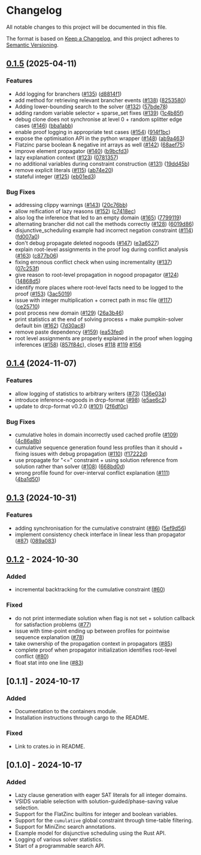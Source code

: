 # Changelog

All notable changes to this project will be documented in this file.

The format is based on [Keep a Changelog](https://keepachangelog.com/en/1.1.0/),
and this project adheres to [Semantic Versioning](https://semver.org/spec/v2.0.0.html).

## [0.1.5](https://github.com/ConSol-Lab/Pumpkin/compare/pumpkin-solver-v0.1.4...pumpkin-solver-v0.1.5) (2025-04-11)


### Features

* Add logging for branchers ([#135](https://github.com/ConSol-Lab/Pumpkin/issues/135)) ([d8814f1](https://github.com/ConSol-Lab/Pumpkin/commit/d8814f12fe7e8bd38ccdfc02bdb049ee84d7fe16))
* add method for retrieving relevant brancher events ([#138](https://github.com/ConSol-Lab/Pumpkin/issues/138)) ([8253580](https://github.com/ConSol-Lab/Pumpkin/commit/8253580ef0a5e222abb8d81fa88a5e1d2e66bf89))
* Adding lower-bounding search to the solver ([#132](https://github.com/ConSol-Lab/Pumpkin/issues/132)) ([57bde78](https://github.com/ConSol-Lab/Pumpkin/commit/57bde7879c20e02d2d59eeae627178eecd02460e))
* adding random variable selector + sparse_set fixes ([#139](https://github.com/ConSol-Lab/Pumpkin/issues/139)) ([1c4b85f](https://github.com/ConSol-Lab/Pumpkin/commit/1c4b85fe9fb802c9409df52741c0dff8c6b68d4a))
* debug clone does not synchronise at level 0 + random splitter edge cases ([#146](https://github.com/ConSol-Lab/Pumpkin/issues/146)) ([bba1abb](https://github.com/ConSol-Lab/Pumpkin/commit/bba1abbd1a24f4dd6fc9d09f387383aa2fd36eb1))
* enable proof logging in appropriate test cases ([#154](https://github.com/ConSol-Lab/Pumpkin/issues/154)) ([914f1bc](https://github.com/ConSol-Lab/Pumpkin/commit/914f1bc37cead8a6d8945b715af4551e4c11437b))
* expose the optimisation API in the python wrapper ([#148](https://github.com/ConSol-Lab/Pumpkin/issues/148)) ([ab9a463](https://github.com/ConSol-Lab/Pumpkin/commit/ab9a4632d08343ef685bf0223f400cdfe666a829))
* Flatzinc parse boolean & negative int arrays as well ([#142](https://github.com/ConSol-Lab/Pumpkin/issues/142)) ([68aef75](https://github.com/ConSol-Lab/Pumpkin/commit/68aef7575a2316d24d3652618fe630f135cb028b))
* improve element propagator ([#140](https://github.com/ConSol-Lab/Pumpkin/issues/140)) ([b9bcfd3](https://github.com/ConSol-Lab/Pumpkin/commit/b9bcfd318c44725df0b90661ac7da1e1ca8fe07c))
* lazy explanation context ([#123](https://github.com/ConSol-Lab/Pumpkin/issues/123)) ([0781357](https://github.com/ConSol-Lab/Pumpkin/commit/0781357aae2fc4753df67d469056e397ecc46dd6))
* no additional variables during constraint construction ([#131](https://github.com/ConSol-Lab/Pumpkin/issues/131)) ([19dd45b](https://github.com/ConSol-Lab/Pumpkin/commit/19dd45b97ab7cffb08f61500ff80c8e270145eab))
* remove explicit literals ([#115](https://github.com/ConSol-Lab/Pumpkin/issues/115)) ([ab74e20](https://github.com/ConSol-Lab/Pumpkin/commit/ab74e20d511856dea3469aea067902db1d6a1d1f))
* stateful integer ([#125](https://github.com/ConSol-Lab/Pumpkin/issues/125)) ([eb01ed3](https://github.com/ConSol-Lab/Pumpkin/commit/eb01ed34fd0a62a3b34060a7f9f7418390c7e26c))


### Bug Fixes

* addressing clippy warnings ([#143](https://github.com/ConSol-Lab/Pumpkin/issues/143)) ([20c76bb](https://github.com/ConSol-Lab/Pumpkin/commit/20c76bb551588cff776c8c7154da8bcac4f2497c))
* allow reification of lazy reasons ([#152](https://github.com/ConSol-Lab/Pumpkin/issues/152)) ([c7418ec](https://github.com/ConSol-Lab/Pumpkin/commit/c7418ec1669050d78bea3f79dd7770f004f22593))
* also log the inference that led to an empty domain ([#165](https://github.com/ConSol-Lab/Pumpkin/issues/165)) ([7799119](https://github.com/ConSol-Lab/Pumpkin/commit/7799119a4ab65635636dac69bec50373b2e76494))
* alternating brancher did not call the methods correctly ([#128](https://github.com/ConSol-Lab/Pumpkin/issues/128)) ([6019d86](https://github.com/ConSol-Lab/Pumpkin/commit/6019d8606478625d40e225c8dab2bf19a8160b15))
* disjunctive_scheduling example had incorrect negation constraint ([#114](https://github.com/ConSol-Lab/Pumpkin/issues/114)) ([fd007a0](https://github.com/ConSol-Lab/Pumpkin/commit/fd007a0af37d1674e42741eed97eb22e2a8ef3aa))
* don't debug propagate deleted nogoods ([#147](https://github.com/ConSol-Lab/Pumpkin/issues/147)) ([e3a6527](https://github.com/ConSol-Lab/Pumpkin/commit/e3a65279389f731dcd856325353b6d5d0167648b))
* explain root-level assignments in the proof log during conflict analysis ([#163](https://github.com/ConSol-Lab/Pumpkin/issues/163)) ([c877b06](https://github.com/ConSol-Lab/Pumpkin/commit/c877b0663fc9140ba55fd75e4dd7bc018d16bfa5))
* fixing erronous conflict check when using incrementality ([#137](https://github.com/ConSol-Lab/Pumpkin/issues/137)) ([07c253f](https://github.com/ConSol-Lab/Pumpkin/commit/07c253f568bce25cba9bc15e44656a7df1a95753))
* give reason to root-level propagation in nogood propagator ([#124](https://github.com/ConSol-Lab/Pumpkin/issues/124)) ([14868d5](https://github.com/ConSol-Lab/Pumpkin/commit/14868d5f69e159a528e881a78efdbb4e33449bca))
* identify more places where root-level facts need to be logged to the proof ([#153](https://github.com/ConSol-Lab/Pumpkin/issues/153)) ([3ac5019](https://github.com/ConSol-Lab/Pumpkin/commit/3ac50196d50314b268cf1ef2b178a64aa71a1b5f))
* issue with integer multiplication + correct path in msc file ([#117](https://github.com/ConSol-Lab/Pumpkin/issues/117)) ([ce25710](https://github.com/ConSol-Lab/Pumpkin/commit/ce25710071e58af84b6cdd0925b4099ab0d924a9))
* post process new domain ([#129](https://github.com/ConSol-Lab/Pumpkin/issues/129)) ([26a3b46](https://github.com/ConSol-Lab/Pumpkin/commit/26a3b46d45164b62ec5b58941065f956c9801c4f))
* print statistics at the end of solving process + make pumpkin-solver default bin ([#162](https://github.com/ConSol-Lab/Pumpkin/issues/162)) ([7d30ac8](https://github.com/ConSol-Lab/Pumpkin/commit/7d30ac83e55c07143f7afec20ce82ac00e014d71))
* remove paste dependency ([#159](https://github.com/ConSol-Lab/Pumpkin/issues/159)) ([ea53fed](https://github.com/ConSol-Lab/Pumpkin/commit/ea53fed1ee19fe8b902a407fea1fd2500ae4ae13))
* root level assignments are properly explained in the proof when logging inferences ([#158](https://github.com/ConSol-Lab/Pumpkin/issues/158)) ([857f84c](https://github.com/ConSol-Lab/Pumpkin/commit/857f84cbb39ab896bcbb36238fef29757d7536f3)), closes [#118](https://github.com/ConSol-Lab/Pumpkin/issues/118) [#119](https://github.com/ConSol-Lab/Pumpkin/issues/119) [#156](https://github.com/ConSol-Lab/Pumpkin/issues/156)

## [0.1.4](https://github.com/ConSol-Lab/Pumpkin/compare/pumpkin-solver-v0.1.3...pumpkin-solver-v0.1.4) (2024-11-07)


### Features

* allow logging of statistics to arbitrary writers ([#73](https://github.com/ConSol-Lab/Pumpkin/issues/73)) ([136e03a](https://github.com/ConSol-Lab/Pumpkin/commit/136e03a6440f7e07e24e0e2f4e79ceb837c67a2d))
* introduce inference-nogoods in drcp-format ([#98](https://github.com/ConSol-Lab/Pumpkin/issues/98)) ([e5ae6c2](https://github.com/ConSol-Lab/Pumpkin/commit/e5ae6c25ac6d9e5407d3b1ed963c20ef25e88d18))
* update to drcp-format v0.2.0 ([#101](https://github.com/ConSol-Lab/Pumpkin/issues/101)) ([2f6df0c](https://github.com/ConSol-Lab/Pumpkin/commit/2f6df0c403bce7951c41ee0e275b9bdbef1cf9c4))

### Bug Fixes

* cumulative holes in domain incorrectly used cached profile ([#109](https://github.com/ConSol-Lab/Pumpkin/issues/109)) ([4c86a8b](https://github.com/ConSol-Lab/Pumpkin/commit/4c86a8ba5a6b291c21da62be3fc4ed0e8321eda9))
* cumulative sequence generation found less profiles than it should + fixing issues with debug propagation ([#110](https://github.com/ConSol-Lab/Pumpkin/issues/110)) ([f17222d](https://github.com/ConSol-Lab/Pumpkin/commit/f17222db5dd2e8fd01a1c55c1c08e4c557de50e6))
* use propagate for "&lt;=" constraint + using solution reference from solution rather than solver  ([#108](https://github.com/ConSol-Lab/Pumpkin/issues/108)) ([668bd0d](https://github.com/ConSol-Lab/Pumpkin/commit/668bd0df2b5856d7f74b8f58a280660bd93daebc))
* wrong profile found for over-interval conflict explanation ([#111](https://github.com/ConSol-Lab/Pumpkin/issues/111)) ([4ba1d50](https://github.com/ConSol-Lab/Pumpkin/commit/4ba1d50276c4b189380e5a2072570297a5bfff0b))

## [0.1.3](https://github.com/ConSol-Lab/Pumpkin/compare/pumpkin-solver-v0.1.2...pumpkin-solver-v0.1.3) (2024-10-31)


### Features

* adding synchronisation for the cumulative constraint ([#86](https://github.com/ConSol-Lab/Pumpkin/issues/86)) ([5ef9d56](https://github.com/ConSol-Lab/Pumpkin/commit/5ef9d56f34e5d77cc3ccb753070f09cae93e7311))
* implement consistency check interface in linear less than propagator ([#87](https://github.com/ConSol-Lab/Pumpkin/issues/87)) ([089a083](https://github.com/ConSol-Lab/Pumpkin/commit/089a083432a064c5eb001e6b78293eac85d0e0f1))

## [0.1.2](https://github.com/ConSol-Lab/Pumpkin/compare/pumpkin-solver-v0.1.1...pumpkin-solver-v0.1.2) - 2024-10-30

### Added

- incremental backtracking for the cumulative constraint ([#60](https://github.com/ConSol-Lab/Pumpkin/pull/60))

### Fixed

- do not print intermediate solution when flag is not set + solution callback for satisfaction problems ([#77](https://github.com/ConSol-Lab/Pumpkin/pull/77))
- issue with time-point ending up between profiles for pointwise sequence explanation ([#78](https://github.com/ConSol-Lab/Pumpkin/pull/78))
- take ownership of the propagation context in propagators ([#85](https://github.com/ConSol-Lab/Pumpkin/pull/85))
- complete proof when propagator initialization identifies root-level conflict ([#80](https://github.com/ConSol-Lab/Pumpkin/pull/80))
- float stat into one line ([#83](https://github.com/ConSol-Lab/Pumpkin/pull/83))

## [0.1.1] - 2024-10-17

### Added

- Documentation to the containers module.
- Installation instructions through cargo to the README.

### Fixed

- Link to crates.io in README.

## [0.1.0] - 2024-10-17

### Added

- Lazy clause generation with eager SAT literals for all integer domains.
- VSIDS variable selection with solution-guided/phase-saving value selection.
- Support for the FlatZinc builtins for integer and boolean variables.
- Support for the `cumulative` global constraint through time-table filtering.
- Support for MiniZinc search annotations.
- Example model for disjunctive scheduling using the Rust API.
- Logging of various solver statistics.
- Start of a programmable search API.
